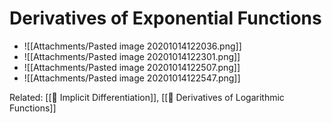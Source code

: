 # Derivatives of Exponential Functions
- ![[Attachments/Pasted image 20201014122036.png]]
- ![[Attachments/Pasted image 20201014122301.png]]
- ![[Attachments/Pasted image 20201014122507.png]]
- ![[Attachments/Pasted image 20201014122547.png]]


Related: [[🌱 Implicit Differentiation]], [[🌱 Derivatives of Logarithmic Functions]]